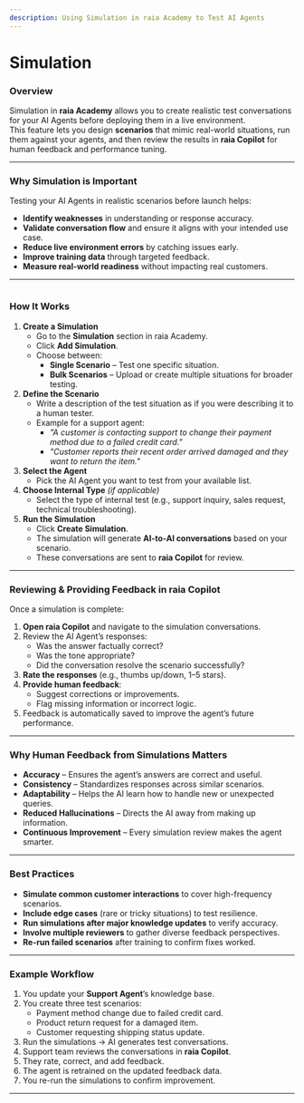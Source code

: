```yaml
---
description: Using Simulation in raia Academy to Test AI Agents
---
```


# Simulation

### **Overview**

Simulation in **raia Academy** allows you to create realistic test conversations for your AI Agents before deploying them in a live environment.\
This feature lets you design **scenarios** that mimic real-world situations, run them against your agents, and then review the results in **raia Copilot** for human feedback and performance tuning.

***

### **Why Simulation is Important**

Testing your AI Agents in realistic scenarios before launch helps:

* **Identify weaknesses** in understanding or response accuracy.
* **Validate conversation flow** and ensure it aligns with your intended use case.
* **Reduce live environment errors** by catching issues early.
* **Improve training data** through targeted feedback.
* **Measure real-world readiness** without impacting real customers.

***

<figure><img src="../../.gitbook/assets/Screenshot 2025-08-03 at 10.53.49 AM.png" alt=""><figcaption></figcaption></figure>

### **How It Works**

1. **Create a Simulation**
   * Go to the **Simulation** section in raia Academy.
   * Click **Add Simulation**.
   * Choose between:
     * **Single Scenario** – Test one specific situation.
     * **Bulk Scenarios** – Upload or create multiple situations for broader testing.
2. **Define the Scenario**
   * Write a description of the test situation as if you were describing it to a human tester.
   * Example for a support agent:
     * _"A customer is contacting support to change their payment method due to a failed credit card."_
     * _"Customer reports their recent order arrived damaged and they want to return the item."_
3. **Select the Agent**
   * Pick the AI Agent you want to test from your available list.
4. **Choose Internal Type** _(if applicable)_
   * Select the type of internal test (e.g., support inquiry, sales request, technical troubleshooting).
5. **Run the Simulation**
   * Click **Create Simulation**.
   * The simulation will generate **AI-to-AI conversations** based on your scenario.
   * These conversations are sent to **raia Copilot** for review.

***

### **Reviewing & Providing Feedback in raia Copilot**

Once a simulation is complete:

1. **Open raia Copilot** and navigate to the simulation conversations.
2. Review the AI Agent’s responses:
   * Was the answer factually correct?
   * Was the tone appropriate?
   * Did the conversation resolve the scenario successfully?
3. **Rate the responses** (e.g., thumbs up/down, 1–5 stars).
4. **Provide human feedback**:
   * Suggest corrections or improvements.
   * Flag missing information or incorrect logic.
5. Feedback is automatically saved to improve the agent’s future performance.

***

### **Why Human Feedback from Simulations Matters**

* **Accuracy** – Ensures the agent’s answers are correct and useful.
* **Consistency** – Standardizes responses across similar scenarios.
* **Adaptability** – Helps the AI learn how to handle new or unexpected queries.
* **Reduced Hallucinations** – Directs the AI away from making up information.
* **Continuous Improvement** – Every simulation review makes the agent smarter.

***

### **Best Practices**

* **Simulate common customer interactions** to cover high-frequency scenarios.
* **Include edge cases** (rare or tricky situations) to test resilience.
* **Run simulations after major knowledge updates** to verify accuracy.
* **Involve multiple reviewers** to gather diverse feedback perspectives.
* **Re-run failed scenarios** after training to confirm fixes worked.

***

### **Example Workflow**

1. You update your **Support Agent**’s knowledge base.
2. You create three test scenarios:
   * Payment method change due to failed credit card.
   * Product return request for a damaged item.
   * Customer requesting shipping status update.
3. Run the simulations → AI generates test conversations.
4. Support team reviews the conversations in **raia Copilot**.
5. They rate, correct, and add feedback.
6. The agent is retrained on the updated feedback data.
7. You re-run the simulations to confirm improvement.

***
